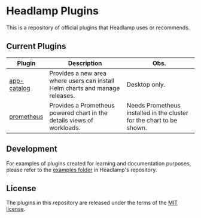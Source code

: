 # Headlamp Plugins

This is a repository of official plugins that Headlamp uses or recommends.

## Current Plugins

Plugin                                                          | Description                                                                   | Obs.
------                                                          | -----------                                                                   | ----------
[app-catalog](./app-catalog)                                    | Provides a new area where users can install Helm charts and manage releases.  | Desktop only.
[prometheus](./prometheus)                                      | Provides a Prometheus powered chart in the details views of workloads.  | Needs Prometheus installed in the cluster for the chart to be shown.

## Development

For examples of plugins created for learning and documentation purposes, please refer to the [examples folder](https://github.com/headlamp-k8s/headlamp/tree/main/plugins#plugins) in Headlamp's repository.

## License

The plugins in this repository are released under the terms of the [MIT license](./LICENSE).
